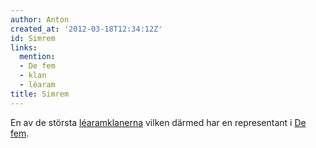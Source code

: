 ```yaml
---
author: Anton
created_at: '2012-03-18T12:34:12Z'
id: Simrem
links:
  mention:
  - De fem
  - klan
  - léaram
title: Simrem
---
```


En av de största [léaram][][klanerna] vilken därmed har en representant i [De fem].

  [léaram]: léaram
  [klanerna]: klan
  [De fem]: De_fem
